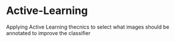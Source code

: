 # Active-Learning

Applying Active Learning thecnics to select what images should be annotated to improve the classifier

